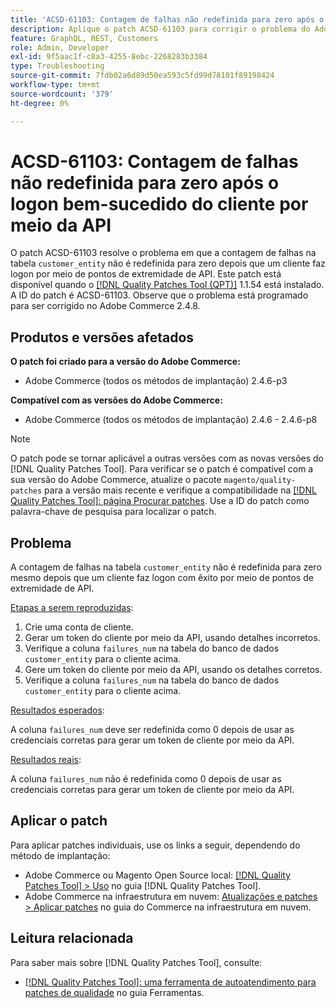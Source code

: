 ```yaml
---
title: 'ACSD-61103: Contagem de falhas não redefinida para zero após o logon bem-sucedido do cliente por meio da API'
description: Aplique o patch ACSD-61103 para corrigir o problema do Adobe Commerce em que a contagem de falhas na tabela "customer_entity" não é redefinida para zero depois que um cliente faz logon por meio de endpoints da API.
feature: GraphQL, REST, Customers
role: Admin, Developer
exl-id: 9f5aac1f-c8a3-4255-8ebc-2268283b3384
type: Troubleshooting
source-git-commit: 7fdb02a6d89d50ea593c5fd99d78101f89198424
workflow-type: tm+mt
source-wordcount: '379'
ht-degree: 0%

---
```


# ACSD-61103: Contagem de falhas não redefinida para zero após o logon bem-sucedido do cliente por meio da API

O patch ACSD-61103 resolve o problema em que a contagem de falhas na tabela `customer_entity` não é redefinida para zero depois que um cliente faz logon por meio de pontos de extremidade de API. Este patch está disponível quando o [[!DNL Quality Patches Tool (QPT)]](/help/tools/quality-patches-tool/quality-patches-tool-to-self-serve-quality-patches.md) 1.1.54 está instalado. A ID do patch é ACSD-61103. Observe que o problema está programado para ser corrigido no Adobe Commerce 2.4.8.

## Produtos e versões afetados

**O patch foi criado para a versão do Adobe Commerce:**

* Adobe Commerce (todos os métodos de implantação) 2.4.6-p3

**Compatível com as versões do Adobe Commerce:**

* Adobe Commerce (todos os métodos de implantação) 2.4.6 - 2.4.6-p8

>[!NOTE]
>
>O patch pode se tornar aplicável a outras versões com as novas versões do [!DNL Quality Patches Tool]. Para verificar se o patch é compatível com a sua versão do Adobe Commerce, atualize o pacote `magento/quality-patches` para a versão mais recente e verifique a compatibilidade na [[!DNL Quality Patches Tool]: página Procurar patches](https://experienceleague.adobe.com/tools/commerce-quality-patches/index.html). Use a ID do patch como palavra-chave de pesquisa para localizar o patch.

## Problema

A contagem de falhas na tabela `customer_entity` não é redefinida para zero mesmo depois que um cliente faz logon com êxito por meio de pontos de extremidade de API.

<u>Etapas a serem reproduzidas</u>:

1. Crie uma conta de cliente.
1. Gerar um token do cliente por meio da API, usando detalhes incorretos.
1. Verifique a coluna `failures_num` na tabela do banco de dados `customer_entity` para o cliente acima.
1. Gere um token do cliente por meio da API, usando os detalhes corretos.
1. Verifique a coluna `failures_num` na tabela do banco de dados `customer_entity` para o cliente acima.

<u>Resultados esperados</u>:

A coluna `failures_num` deve ser redefinida como 0 depois de usar as credenciais corretas para gerar um token de cliente por meio da API.

<u>Resultados reais</u>:

A coluna `failures_num` não é redefinida como 0 depois de usar as credenciais corretas para gerar um token de cliente por meio da API.

## Aplicar o patch

Para aplicar patches individuais, use os links a seguir, dependendo do método de implantação:

* Adobe Commerce ou Magento Open Source local: [[!DNL Quality Patches Tool] > Uso](/help/tools/quality-patches-tool/usage.md) no guia [!DNL Quality Patches Tool].
* Adobe Commerce na infraestrutura em nuvem: [Atualizações e patches > Aplicar patches](https://experienceleague.adobe.com/docs/commerce-cloud-service/user-guide/develop/upgrade/apply-patches.html) no guia do Commerce na infraestrutura em nuvem.

## Leitura relacionada

Para saber mais sobre [!DNL Quality Patches Tool], consulte:

* [[!DNL Quality Patches Tool]: uma ferramenta de autoatendimento para patches de qualidade](/help/tools/quality-patches-tool/quality-patches-tool-to-self-serve-quality-patches.md) no guia Ferramentas.
